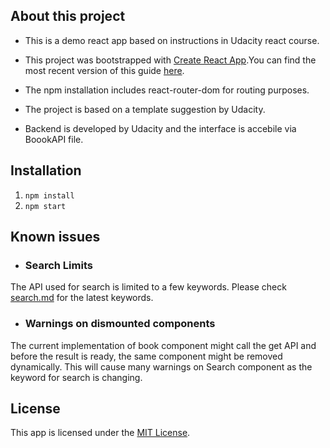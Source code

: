 ## About this project

- This is a demo react app based on instructions in Udacity react course.

- This project was bootstrapped with [Create React App](https://github.com/facebookincubator/create-react-app).You can find the most recent version of this guide [here](https://github.com/facebookincubator/create-react-app/blob/master/packages/react-scripts/template/README.md).
- The npm installation includes react-router-dom for routing purposes.
- The project is based on a template suggestion by Udacity.
- Backend is developed by Udacity and the interface is accebile via BoookAPI file.

## Installation
1. `npm install`
2. `npm start`

## Known issues

- ### Search Limits
The API used for search is limited to a few keywords. Please check [search.md](https://raw.githubusercontent.com/udacity/reactnd-project-myreads-starter/master/SEARCH_TERMS.md) for the latest keywords.

- ### Warnings on dismounted components
The current implementation of book component might call the get API and before the result is ready, the same component might be removed dynamically. This will cause many warnings on Search component as the  keyword for search is changing.  

## License
This app is licensed under the
[MIT License](bookapp/LICENSE.md).
